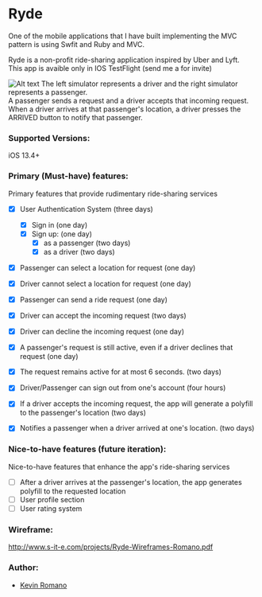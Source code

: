 # Ryde

One of the mobile applications that I have built implementing the MVC pattern is using Swfit and Ruby and MVC.

Ryde is a non-profit ride-sharing application inspired by Uber and Lyft. <br/>
This app is avaible only in IOS TestFlight (send me a for invite)

![Alt text](https://github.com/IMS-Studio/Ride-Sharing-App/Gif_Of_App.gif)
The left simulator represents a driver and the right simulator represents a passenger.<br/>
A passenger sends a request and a driver accepts that incoming request. <br/> When a driver arrives at that passenger's location, a driver presses the ARRIVED button to notify that passenger.


### Supported Versions:
iOS 13.4+

### Primary (Must-have) features:
Primary features that provide rudimentary ride-sharing services
- [X] User Authentication System (three days)
  - [X] Sign in (one day)
  - [X] Sign up: (one day)
    - [X] as a passenger (two days)
    - [X] as a driver (two days)
- [X] Passenger can select a location for request (one day)
- [X] Driver cannot select a location for request (one day)
- [X] Passenger can send a ride request (one day)
- [X] Driver can accept the incoming request (two days)
- [X] Driver can decline the incoming request (one day)
- [X] A passenger's request is still active, even if a driver declines that request (one day)
- [X] The request remains active for at most 6 seconds. (two days)
- [X] Driver/Passenger can sign out from one's account (four hours)
- [X] If a driver accepts the incoming request, the app will generate a polyfill to the passenger's location (two days)
- [X] Notifies a passenger when a driver arrived at one's location. (two days)


### Nice-to-have features (future iteration):
Nice-to-have features that enhance the app's ride-sharing services
- [ ] After a driver arrives at the passenger's location, the app generates polyfill to the requested location
- [ ] User profile section
- [ ] User rating system

### Wireframe:
http://www.s-it-e.com/projects/Ryde-Wireframes-Romano.pdf

### Author:
* [Kevin Romano](https://github.com/IMS-Studio)
